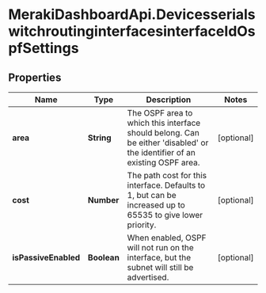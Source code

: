 # MerakiDashboardApi.DevicesserialswitchroutinginterfacesinterfaceIdOspfSettings

## Properties
Name | Type | Description | Notes
------------ | ------------- | ------------- | -------------
**area** | **String** | The OSPF area to which this interface should belong. Can be either &#x27;disabled&#x27; or the identifier of an existing OSPF area. | [optional] 
**cost** | **Number** | The path cost for this interface. Defaults to 1, but can be increased up to 65535 to give lower priority. | [optional] 
**isPassiveEnabled** | **Boolean** | When enabled, OSPF will not run on the interface, but the subnet will still be advertised. | [optional] 
